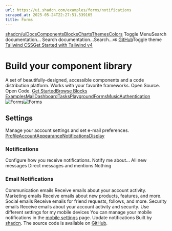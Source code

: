 ```yaml
---
url: https://ui.shadcn.com/examples/forms/notifications
scraped_at: 2025-05-24T22:27:51.539165
title: Forms
---
```


[shadcn/ui](https://ui.shadcn.com/)[Docs](https://ui.shadcn.com/docs/installation)[Components](https://ui.shadcn.com/docs/components)[Blocks](https://ui.shadcn.com/blocks)[Charts](https://ui.shadcn.com/charts)[Themes](https://ui.shadcn.com/themes)[Colors](https://ui.shadcn.com/colors)
Toggle MenuSearch documentation...
Search documentation...Search...`⌘K`
[GitHub](https://github.com/shadcn-ui/ui)Toggle theme
[Tailwind CSSGet Started with Tailwind v4](https://ui.shadcn.com/docs/tailwind-v4)
# Build your component library
A set of beautifully-designed, accessible components and a code distribution platform. Works with your favorite frameworks. Open Source. Open Code.
[Get Started](https://ui.shadcn.com/docs)[Browse Blocks](https://ui.shadcn.com/blocks)
[Examples](https://ui.shadcn.com/)[Mail](https://ui.shadcn.com/examples/mail)[Dashboard](https://ui.shadcn.com/examples/dashboard)[Tasks](https://ui.shadcn.com/examples/tasks)[Playground](https://ui.shadcn.com/examples/playground)[Forms](https://ui.shadcn.com/examples/forms)[Music](https://ui.shadcn.com/examples/music)[Authentication](https://ui.shadcn.com/examples/authentication)
![Forms](https://ui.shadcn.com/_next/image?url=%2Fexamples%2Fforms-light.png&w=3840&q=75)![Forms](https://ui.shadcn.com/_next/image?url=%2Fexamples%2Fforms-dark.png&w=3840&q=75)
## Settings
Manage your account settings and set e-mail preferences.
[Profile](https://ui.shadcn.com/examples/forms)[Account](https://ui.shadcn.com/examples/forms/account)[Appearance](https://ui.shadcn.com/examples/forms/appearance)[Notifications](https://ui.shadcn.com/examples/forms/notifications)[Display](https://ui.shadcn.com/examples/forms/display)
### Notifications
Configure how you receive notifications.
Notify me about...
All new messages
Direct messages and mentions
Nothing
### Email Notifications
Communication emails
Receive emails about your account activity.
Marketing emails
Receive emails about new products, features, and more.
Social emails
Receive emails for friend requests, follows, and more.
Security emails
Receive emails about your account activity and security.
Use different settings for my mobile devices
You can manage your mobile notifications in the [mobile settings](https://ui.shadcn.com/examples/forms) page.
Update notifications
Built by [shadcn](https://twitter.com/shadcn). The source code is available on [GitHub](https://github.com/shadcn-ui/ui).

